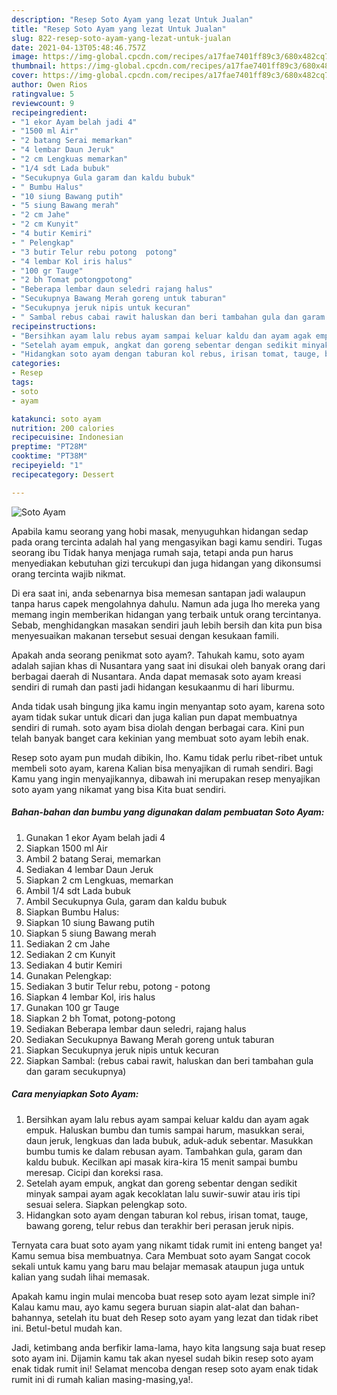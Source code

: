 ```yaml
---
description: "Resep Soto Ayam yang lezat Untuk Jualan"
title: "Resep Soto Ayam yang lezat Untuk Jualan"
slug: 822-resep-soto-ayam-yang-lezat-untuk-jualan
date: 2021-04-13T05:48:46.757Z
image: https://img-global.cpcdn.com/recipes/a17fae7401ff89c3/680x482cq70/soto-ayam-foto-resep-utama.jpg
thumbnail: https://img-global.cpcdn.com/recipes/a17fae7401ff89c3/680x482cq70/soto-ayam-foto-resep-utama.jpg
cover: https://img-global.cpcdn.com/recipes/a17fae7401ff89c3/680x482cq70/soto-ayam-foto-resep-utama.jpg
author: Owen Rios
ratingvalue: 5
reviewcount: 9
recipeingredient:
- "1 ekor Ayam belah jadi 4"
- "1500 ml Air"
- "2 batang Serai memarkan"
- "4 lembar Daun Jeruk"
- "2 cm Lengkuas memarkan"
- "1/4 sdt Lada bubuk"
- "Secukupnya Gula garam dan kaldu bubuk"
- " Bumbu Halus"
- "10 siung Bawang putih"
- "5 siung Bawang merah"
- "2 cm Jahe"
- "2 cm Kunyit"
- "4 butir Kemiri"
- " Pelengkap"
- "3 butir Telur rebu potong  potong"
- "4 lembar Kol iris halus"
- "100 gr Tauge"
- "2 bh Tomat potongpotong"
- "Beberapa lembar daun seledri rajang halus"
- "Secukupnya Bawang Merah goreng untuk taburan"
- "Secukupnya jeruk nipis untuk kecuran"
- " Sambal rebus cabai rawit haluskan dan beri tambahan gula dan garam secukupnya"
recipeinstructions:
- "Bersihkan ayam lalu rebus ayam sampai keluar kaldu dan ayam agak empuk. Haluskan bumbu dan tumis sampai harum, masukkan serai, daun jeruk, lengkuas dan lada bubuk, aduk-aduk sebentar. Masukkan bumbu tumis ke dalam rebusan ayam. Tambahkan gula, garam dan kaldu bubuk. Kecilkan api masak kira-kira 15 menit sampai bumbu meresap. Cicipi dan koreksi rasa."
- "Setelah ayam empuk, angkat dan goreng sebentar dengan sedikit minyak sampai ayam agak kecoklatan lalu suwir-suwir atau iris tipi sesuai selera. Siapkan pelengkap soto."
- "Hidangkan soto ayam dengan taburan kol rebus, irisan tomat, tauge, bawang goreng, telur rebus dan terakhir beri perasan jeruk nipis."
categories:
- Resep
tags:
- soto
- ayam

katakunci: soto ayam 
nutrition: 200 calories
recipecuisine: Indonesian
preptime: "PT28M"
cooktime: "PT38M"
recipeyield: "1"
recipecategory: Dessert

---
```



![Soto Ayam](https://img-global.cpcdn.com/recipes/a17fae7401ff89c3/680x482cq70/soto-ayam-foto-resep-utama.jpg)

Apabila kamu seorang yang hobi masak, menyuguhkan hidangan sedap pada orang tercinta adalah hal yang mengasyikan bagi kamu sendiri. Tugas seorang ibu Tidak hanya menjaga rumah saja, tetapi anda pun harus menyediakan kebutuhan gizi tercukupi dan juga hidangan yang dikonsumsi orang tercinta wajib nikmat.

Di era  saat ini, anda sebenarnya bisa memesan santapan jadi walaupun tanpa harus capek mengolahnya dahulu. Namun ada juga lho mereka yang memang ingin memberikan hidangan yang terbaik untuk orang tercintanya. Sebab, menghidangkan masakan sendiri jauh lebih bersih dan kita pun bisa menyesuaikan makanan tersebut sesuai dengan kesukaan famili. 



Apakah anda seorang penikmat soto ayam?. Tahukah kamu, soto ayam adalah sajian khas di Nusantara yang saat ini disukai oleh banyak orang dari berbagai daerah di Nusantara. Anda dapat memasak soto ayam kreasi sendiri di rumah dan pasti jadi hidangan kesukaanmu di hari liburmu.

Anda tidak usah bingung jika kamu ingin menyantap soto ayam, karena soto ayam tidak sukar untuk dicari dan juga kalian pun dapat membuatnya sendiri di rumah. soto ayam bisa diolah dengan berbagai cara. Kini pun telah banyak banget cara kekinian yang membuat soto ayam lebih enak.

Resep soto ayam pun mudah dibikin, lho. Kamu tidak perlu ribet-ribet untuk membeli soto ayam, karena Kalian bisa menyajikan di rumah sendiri. Bagi Kamu yang ingin menyajikannya, dibawah ini merupakan resep menyajikan soto ayam yang nikamat yang bisa Kita buat sendiri.

<!--inarticleads1-->

##### Bahan-bahan dan bumbu yang digunakan dalam pembuatan Soto Ayam:

1. Gunakan 1 ekor Ayam belah jadi 4
1. Siapkan 1500 ml Air
1. Ambil 2 batang Serai, memarkan
1. Sediakan 4 lembar Daun Jeruk
1. Siapkan 2 cm Lengkuas, memarkan
1. Ambil 1/4 sdt Lada bubuk
1. Ambil Secukupnya Gula, garam dan kaldu bubuk
1. Siapkan  Bumbu Halus:
1. Siapkan 10 siung Bawang putih
1. Siapkan 5 siung Bawang merah
1. Sediakan 2 cm Jahe
1. Sediakan 2 cm Kunyit
1. Sediakan 4 butir Kemiri
1. Gunakan  Pelengkap:
1. Sediakan 3 butir Telur rebu, potong - potong
1. Siapkan 4 lembar Kol, iris halus
1. Gunakan 100 gr Tauge
1. Siapkan 2 bh Tomat, potong-potong
1. Sediakan Beberapa lembar daun seledri, rajang halus
1. Sediakan Secukupnya Bawang Merah goreng untuk taburan
1. Siapkan Secukupnya jeruk nipis untuk kecuran
1. Siapkan  Sambal: (rebus cabai rawit, haluskan dan beri tambahan gula dan garam secukupnya)




<!--inarticleads2-->

##### Cara menyiapkan Soto Ayam:

1. Bersihkan ayam lalu rebus ayam sampai keluar kaldu dan ayam agak empuk. Haluskan bumbu dan tumis sampai harum, masukkan serai, daun jeruk, lengkuas dan lada bubuk, aduk-aduk sebentar. Masukkan bumbu tumis ke dalam rebusan ayam. Tambahkan gula, garam dan kaldu bubuk. Kecilkan api masak kira-kira 15 menit sampai bumbu meresap. Cicipi dan koreksi rasa.
1. Setelah ayam empuk, angkat dan goreng sebentar dengan sedikit minyak sampai ayam agak kecoklatan lalu suwir-suwir atau iris tipi sesuai selera. Siapkan pelengkap soto.
1. Hidangkan soto ayam dengan taburan kol rebus, irisan tomat, tauge, bawang goreng, telur rebus dan terakhir beri perasan jeruk nipis.




Ternyata cara buat soto ayam yang nikamt tidak rumit ini enteng banget ya! Kamu semua bisa membuatnya. Cara Membuat soto ayam Sangat cocok sekali untuk kamu yang baru mau belajar memasak ataupun juga untuk kalian yang sudah lihai memasak.

Apakah kamu ingin mulai mencoba buat resep soto ayam lezat simple ini? Kalau kamu mau, ayo kamu segera buruan siapin alat-alat dan bahan-bahannya, setelah itu buat deh Resep soto ayam yang lezat dan tidak ribet ini. Betul-betul mudah kan. 

Jadi, ketimbang anda berfikir lama-lama, hayo kita langsung saja buat resep soto ayam ini. Dijamin kamu tak akan nyesel sudah bikin resep soto ayam enak tidak rumit ini! Selamat mencoba dengan resep soto ayam enak tidak rumit ini di rumah kalian masing-masing,ya!.

